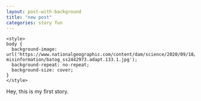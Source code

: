 ```yaml
---
layout: post-with-background
title: "new post"
categories: story fun
---
```


    <style>
    body {
      background-image: url('https://www.nationalgeographic.com/content/dam/science/2020/09/18/covid-misinformation/batog_ss2442973.adapt.133.1.jpg');
      background-repeat: no-repeat;
      background-size: cover;
    }
    </style>

<!--
date: 2020-09-19 12:35:08 -0000
author: HeyG
![Test image](https://media.nationalgeographic.org/assets/photos/185/998/8bee0514-b0eb-4974-aeab-61e0bf16e9d0.jpg)
-->


Hey, this is my first story.
